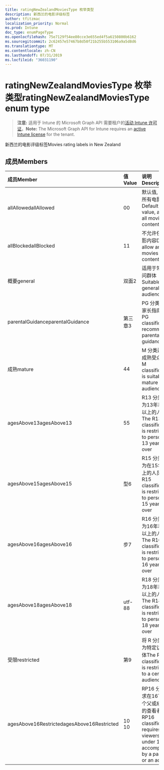 ```yaml
---
title: ratingNewZealandMoviesType 枚举类型
description: 新西兰的电影评级标签
author: tfitzmac
localization_priority: Normal
ms.prod: Intune
doc_type: enumPageType
ms.openlocfilehash: 75e7129f54ee80cce3e655ed4f5a6150800b6162
ms.sourcegitcommit: 2c62457e57467b8d50f21b255b553106a9a5d8d6
ms.translationtype: MT
ms.contentlocale: zh-CN
ms.lasthandoff: 07/31/2019
ms.locfileid: "36031190"
---
```

# <a name="ratingnewzealandmoviestype-enum-type"></a><span data-ttu-id="bd24e-103">ratingNewZealandMoviesType 枚举类型</span><span class="sxs-lookup"><span data-stu-id="bd24e-103">ratingNewZealandMoviesType enum type</span></span>

> <span data-ttu-id="bd24e-104">**注意:** 适用于 Intune 的 Microsoft Graph API 需要租户的[活动 Intune 许可证](https://go.microsoft.com/fwlink/?linkid=839381)。</span><span class="sxs-lookup"><span data-stu-id="bd24e-104">**Note:** The Microsoft Graph API for Intune requires an [active Intune license](https://go.microsoft.com/fwlink/?linkid=839381) for the tenant.</span></span>

<span data-ttu-id="bd24e-105">新西兰的电影评级标签</span><span class="sxs-lookup"><span data-stu-id="bd24e-105">Movies rating labels in New Zealand</span></span>

## <a name="members"></a><span data-ttu-id="bd24e-106">成员</span><span class="sxs-lookup"><span data-stu-id="bd24e-106">Members</span></span>
|<span data-ttu-id="bd24e-107">成员</span><span class="sxs-lookup"><span data-stu-id="bd24e-107">Member</span></span>|<span data-ttu-id="bd24e-108">值</span><span class="sxs-lookup"><span data-stu-id="bd24e-108">Value</span></span>|<span data-ttu-id="bd24e-109">说明</span><span class="sxs-lookup"><span data-stu-id="bd24e-109">Description</span></span>|
|:---|:---|:---|
|<span data-ttu-id="bd24e-110">allAllowed</span><span class="sxs-lookup"><span data-stu-id="bd24e-110">allAllowed</span></span>|<span data-ttu-id="bd24e-111">0</span><span class="sxs-lookup"><span data-stu-id="bd24e-111">0</span></span>|<span data-ttu-id="bd24e-112">默认值, 允许所有电影内容</span><span class="sxs-lookup"><span data-stu-id="bd24e-112">Default value, allow all movies content</span></span>|
|<span data-ttu-id="bd24e-113">allBlocked</span><span class="sxs-lookup"><span data-stu-id="bd24e-113">allBlocked</span></span>|<span data-ttu-id="bd24e-114">1</span><span class="sxs-lookup"><span data-stu-id="bd24e-114">1</span></span>|<span data-ttu-id="bd24e-115">不允许任何电影内容</span><span class="sxs-lookup"><span data-stu-id="bd24e-115">Do not allow any movies content</span></span>|
|<span data-ttu-id="bd24e-116">概要</span><span class="sxs-lookup"><span data-stu-id="bd24e-116">general</span></span>|<span data-ttu-id="bd24e-117">双面</span><span class="sxs-lookup"><span data-stu-id="bd24e-117">2</span></span>|<span data-ttu-id="bd24e-118">适用于常规访问群体</span><span class="sxs-lookup"><span data-stu-id="bd24e-118">Suitable for general audience</span></span>|
|<span data-ttu-id="bd24e-119">parentalGuidance</span><span class="sxs-lookup"><span data-stu-id="bd24e-119">parentalGuidance</span></span>|<span data-ttu-id="bd24e-120">第三章</span><span class="sxs-lookup"><span data-stu-id="bd24e-120">3</span></span>|<span data-ttu-id="bd24e-121">PG 分类建议家长指南</span><span class="sxs-lookup"><span data-stu-id="bd24e-121">The PG classification recommends parental guidance</span></span>|
|<span data-ttu-id="bd24e-122">成熟</span><span class="sxs-lookup"><span data-stu-id="bd24e-122">mature</span></span>|<span data-ttu-id="bd24e-123">4</span><span class="sxs-lookup"><span data-stu-id="bd24e-123">4</span></span>|<span data-ttu-id="bd24e-124">M 分类适用于成熟受众</span><span class="sxs-lookup"><span data-stu-id="bd24e-124">The M classification is suitable for mature audience</span></span>|
|<span data-ttu-id="bd24e-125">agesAbove13</span><span class="sxs-lookup"><span data-stu-id="bd24e-125">agesAbove13</span></span>|<span data-ttu-id="bd24e-126">5</span><span class="sxs-lookup"><span data-stu-id="bd24e-126">5</span></span>|<span data-ttu-id="bd24e-127">R13 分类限制为13年以上及以上的人员</span><span class="sxs-lookup"><span data-stu-id="bd24e-127">The R13 classification is restricted to persons 13 years and over</span></span>|
|<span data-ttu-id="bd24e-128">agesAbove15</span><span class="sxs-lookup"><span data-stu-id="bd24e-128">agesAbove15</span></span>|<span data-ttu-id="bd24e-129">型</span><span class="sxs-lookup"><span data-stu-id="bd24e-129">6</span></span>|<span data-ttu-id="bd24e-130">R15 分类限制为在15年和以上的人员</span><span class="sxs-lookup"><span data-stu-id="bd24e-130">The R15 classification is restricted to persons 15 years and over</span></span>|
|<span data-ttu-id="bd24e-131">agesAbove16</span><span class="sxs-lookup"><span data-stu-id="bd24e-131">agesAbove16</span></span>|<span data-ttu-id="bd24e-132">步</span><span class="sxs-lookup"><span data-stu-id="bd24e-132">7</span></span>|<span data-ttu-id="bd24e-133">R16 分类限制为16年以上及以上的人员</span><span class="sxs-lookup"><span data-stu-id="bd24e-133">The R16 classification is restricted to persons 16 years and over</span></span>|
|<span data-ttu-id="bd24e-134">agesAbove18</span><span class="sxs-lookup"><span data-stu-id="bd24e-134">agesAbove18</span></span>|<span data-ttu-id="bd24e-135">utf-8</span><span class="sxs-lookup"><span data-stu-id="bd24e-135">8</span></span>|<span data-ttu-id="bd24e-136">R18 分类限制为18年以上及以上的人员</span><span class="sxs-lookup"><span data-stu-id="bd24e-136">The R18 classification is restricted to persons 18 years and over</span></span>|
|<span data-ttu-id="bd24e-137">受限</span><span class="sxs-lookup"><span data-stu-id="bd24e-137">restricted</span></span>|<span data-ttu-id="bd24e-138">第</span><span class="sxs-lookup"><span data-stu-id="bd24e-138">9</span></span>|<span data-ttu-id="bd24e-139">将 R 分类限制为特定访问群体</span><span class="sxs-lookup"><span data-stu-id="bd24e-139">The R classification is restricted to a certain audience</span></span>|
|<span data-ttu-id="bd24e-140">agesAbove16Restricted</span><span class="sxs-lookup"><span data-stu-id="bd24e-140">agesAbove16Restricted</span></span>|<span data-ttu-id="bd24e-141">10 </span><span class="sxs-lookup"><span data-stu-id="bd24e-141">10</span></span>|<span data-ttu-id="bd24e-142">RP16 分类要求在16下有一个父或成年人的查看者</span><span class="sxs-lookup"><span data-stu-id="bd24e-142">The RP16 classification requires viewers under 16 accompanied by a parent or an adult</span></span>|



